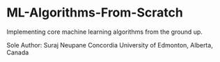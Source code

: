 # ML-Algorithms-From-Scratch

Implementing core machine learning algorithms from the ground up.

Sole Author: Suraj Neupane
Concordia University of Edmonton, Alberta, Canada
